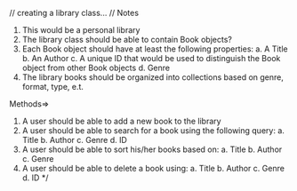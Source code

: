 // creating a library class...
// Notes

1. This would be a personal library
2. The library class should be able to contain Book objects?
3. Each Book object should have at least the following properties:
  a. A Title
  b. An Author
  c. A unique ID that would be used to distinguish the Book object from other Book objects
  d. Genre
4. The library books should be organized into collections based on genre, format, type, e.t.

Methods=>
  1. A user should be able to add a new book to the library
  2. A user should be able to search for a book using the following query:
    a. Title
    b. Author
    c. Genre
    d. ID
  3. A user should be able to sort his/her books based on:
    a. Title
    b. Author
    c. Genre
  4. A user should be able to delete a book using:
    a. Title
    b. Author
    c. Genre
    d. ID
*/


